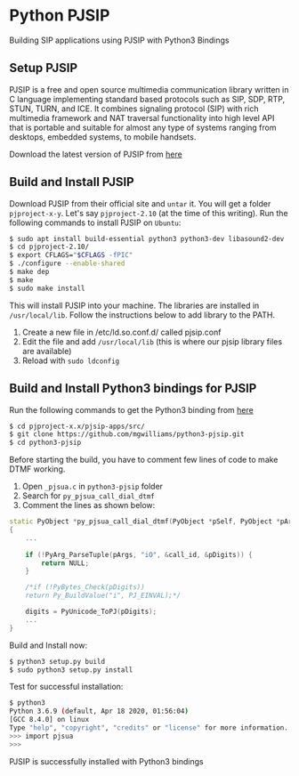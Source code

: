 # Python PJSIP
Building SIP applications using PJSIP with Python3 Bindings

## Setup PJSIP
PJSIP is a free and open source multimedia communication library written in C language implementing standard based protocols such as SIP, SDP, RTP, STUN, TURN, and ICE. It combines signaling protocol (SIP) with rich multimedia framework and NAT traversal functionality into high level API that is portable and suitable for almost any type of systems ranging from desktops, embedded systems, to mobile handsets.

Download the latest version of PJSIP from [here](https://www.pjsip.org/download.htm)

## Build and Install PJSIP
Download PJSIP from their official site and `untar` it. You will get a folder `pjproject-x-y`. Let's say `pjproject-2.10` (at the time of this writing). Run the following commands to install PJSIP on `Ubuntu`:

```bash
$ sudo apt install build-essential python3 python3-dev libasound2-dev
$ cd pjproject-2.10/
$ export CFLAGS="$CFLAGS -fPIC"
$ ./configure --enable-shared
$ make dep
$ make
$ sudo make install
```
This will install PJSIP into your machine. The libraries are installed in `/usr/local/lib`. Follow the instructions below to add library to the PATH.

1. Create a new file in /etc/ld.so.conf.d/ called pjsip.conf
2. Edit the file and add `/usr/local/lib` (this is where our pjsip library files are available)
3. Reload with `sudo ldconfig`

## Build and Install Python3 bindings for PJSIP
Run the following commands to get the Python3 binding from [here](https://github.com/mgwilliams/python3-pjsip)

```bash
$ cd pjproject-x.x/pjsip-apps/src/
$ git clone https://github.com/mgwilliams/python3-pjsip.git
$ cd python3-pjsip
```
Before starting the build, you have to comment few lines of code to make DTMF working.

1. Open `_pjsua.c` in `python3-pjsip` folder
2. Search for `py_pjsua_call_dial_dtmf`
3. Comment the lines as shown below:

```cpp
static PyObject *py_pjsua_call_dial_dtmf(PyObject *pSelf, PyObject *pArgs)
{    	
    ...
    
    if (!PyArg_ParseTuple(pArgs, "iO", &call_id, &pDigits)) {
        return NULL;
    }

    /*if (!PyBytes_Check(pDigits))
	return Py_BuildValue("i", PJ_EINVAL);*/

    digits = PyUnicode_ToPJ(pDigits);
    ...
}
```

Build and Install now:

```bash
$ python3 setup.py build
$ sudo python3 setup.py install
```

Test for successful installation:

```bash
$ python3
Python 3.6.9 (default, Apr 18 2020, 01:56:04) 
[GCC 8.4.0] on linux
Type "help", "copyright", "credits" or "license" for more information.
>>> import pjsua
>>> 
```
PJSIP is successfully installed with Python3 bindings


